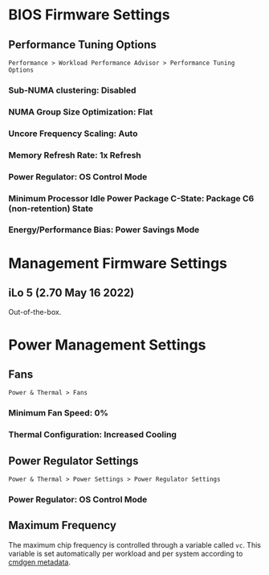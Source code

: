 # BIOS Firmware Settings

## Performance Tuning Options

`Performance > Workload Performance Advisor > Performance Tuning Options`

### Sub-NUMA clustering: Disabled
### NUMA Group Size Optimization: Flat
### Uncore Frequency Scaling: Auto
### Memory Refresh Rate: 1x Refresh
### Power Regulator: OS Control Mode
### Minimum Processor Idle Power Package C-State: Package C6 (non-retention) State
### Energy/Performance Bias: Power Savings Mode

# Management Firmware Settings

## iLo 5 (2.70 May 16 2022)

Out-of-the-box.

# Power Management Settings

## Fans

`Power & Thermal > Fans`

### Minimum Fan Speed: 0%
### Thermal Configuration: Increased Cooling

## Power Regulator Settings

`Power & Thermal > Power Settings > Power Regulator Settings`

### Power Regulator: OS Control Mode

## Maximum Frequency

The maximum chip frequency is controlled through a variable called `vc`.
This variable is set automatically per workload and per system according
to [cmdgen metadata](https://github.com/krai/ck-qaic/tree/main/cmdgen).
